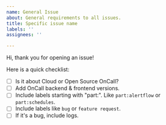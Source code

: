 ```yaml
---
name: General Issue
about: General requirements to all issues.
title: Specific issue name
labels: ''
assignees: ''

---
```


Hi, thank you for opening an issue!

Here is a quick checklist:

- [ ] Is it about Cloud or Open Source OnCall?
- [ ] Add OnCall backend & frontend versions.
- [ ] Include labels starting with "part:". Like `part:alertflow` or `part:schedules`.
- [ ] Include labels like `bug` or `feature request`.
- [ ] If it's a bug, include logs.
